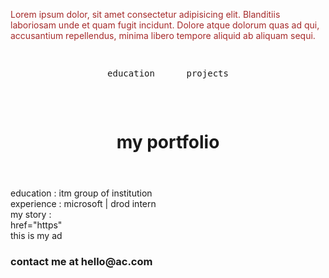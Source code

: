 <!DOCTYPE html>
<html lang="en">
<head>
    <meta charset="UTF-8">
    <meta name="viewport" content="width=device-width, initial-scale=1.0">
    <title>Document</title>
    <style ></style>
</head>
<body>
    <p style="color: brown;">Lorem ipsum dolor, sit amet consectetur adipisicing elit. Blanditiis laboriosam unde et quam fugit incidunt. Dolore atque dolorum quas ad qui, accusantium repellendus, minima libero tempore aliquid ab aliquam sequi.</p>
    <header>
        <pre>
            <p>education      projects</p>
        </pre>
        <h1>
            my portfolio
        </h1>
    </header>
    <main>
        <section>
            education : itm group of institution
        </section>
        <section>
            experience : microsoft | drod intern
        </section> 
        <article>
            my story : 
        </article>
        <a> href="https"</a>
        <aside> this is my ad </aside>  
    </main>
    <footer>
        <h3>contact me at hello@ac.com</h3>
    </footer>
</body>
</html>

